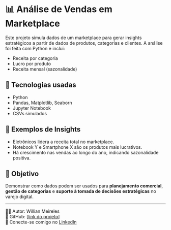 # 📊 Análise de Vendas em Marketplace

Este projeto simula dados de um marketplace para gerar insights estratégicos a partir de dados de produtos, categorias e clientes. A análise foi feita com Python e inclui:

- Receita por categoria
- Lucro por produto
- Receita mensal (sazonalidade)

## 🔧 Tecnologias usadas

- Python
- Pandas, Matplotlib, Seaborn
- Jupyter Notebook
- CSVs simulados

## 🧠 Exemplos de Insights

- Eletrônicos lidera a receita total no marketplace.
- Notebook Y e Smartphone X são os produtos mais lucrativos.
- Há crescimento nas vendas ao longo do ano, indicando sazonalidade positiva.

## 🎯 Objetivo

Demonstrar como dados podem ser usados para **planejamento comercial**, **gestão de categorias** e **suporte à tomada de decisões estratégicas** no varejo digital.

---

👨‍💻 Autor: Willian Meireles  
🔗 GitHub: [[link do projeto](https://github.com/wmeireles/marketplace-insights)]  
📣 Conecte-se comigo no [LinkedIn](https://linkedin.com/in/willianmeireles)
